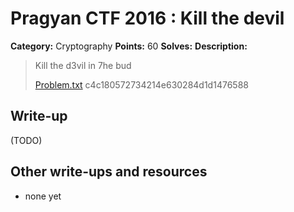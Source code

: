 # Pragyan CTF 2016 : Kill the devil

**Category:** Cryptography
**Points:** 60
**Solves:** 
**Description:**

>  Kill the d3vil in 7he bud
>
> [Problem.txt](Problem.txt) c4c180572734214e630284d1d1476588


## Write-up

(TODO)

## Other write-ups and resources

* none yet
